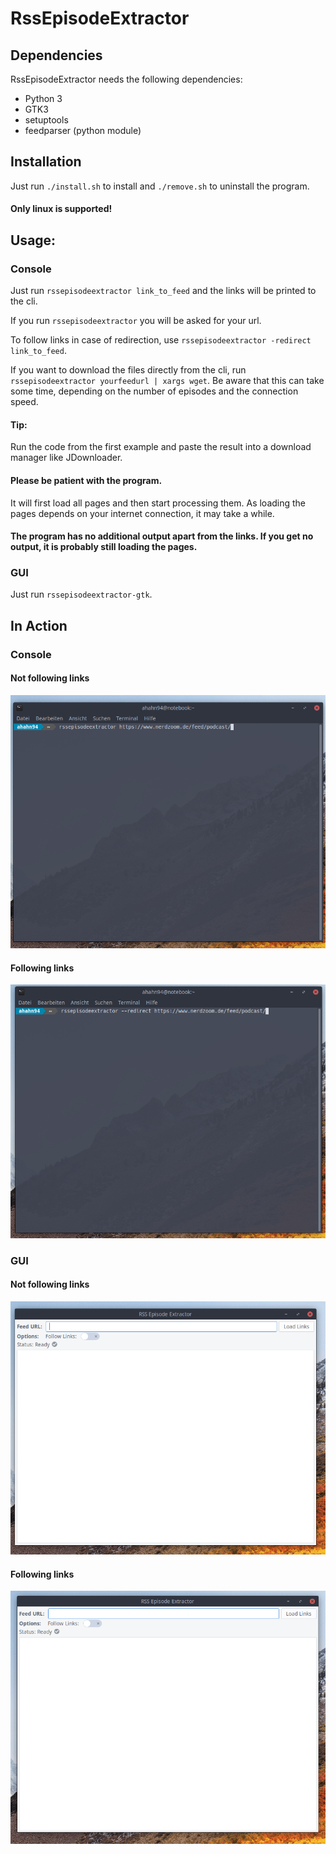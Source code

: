 # RssEpisodeExtractor

## Dependencies
RssEpisodeExtractor needs the following dependencies:
- Python 3
- GTK3
- setuptools
- feedparser (python module)

## Installation
Just run `./install.sh` to install and `./remove.sh` to uninstall the program.
#### Only linux is supported!

## Usage:
### Console
Just run `rssepisodeextractor link_to_feed` and the links will be printed to the cli.  

If you run `rssepisodeextractor` you will be asked for your url.  

To follow links in case of redirection, use `rssepisodeextractor -redirect link_to_feed`.  

If you want to download the files directly from the cli, run `rssepisodeextractor yourfeedurl | xargs wget`. Be aware that this can take some time, depending on the number of episodes and the connection speed.

#### Tip:
Run the code from the first example and paste the result into a download manager like JDownloader.
#### Please be patient with the program.
It will first load all pages and then start processing them. As loading the pages depends on your internet connection, it may take a while.
#### The program has no additional output apart from the links. If you get no output, it is probably still loading the pages.

### GUI
Just run `rssepisodeextractor-gtk`.  
## In Action
### Console
#### Not following links
![RssEpisodeExtractor-CLI.gif](RssEpisodeExtractor-CLI.gif)
#### Following links
![RssEpisodeExtractor-CLI-Redirect](RssEpisodeExtractor-CLI-Redirect.gif)
### GUI
#### Not following links
![RssEpisodeExtractor-GTK.gif](RssEpisodeExtractor-GTK.gif)
#### Following links
![RssEpisodeExtractor-GTK-Redirect](RssEpisodeExtractor-GTK-Redirect.gif)
